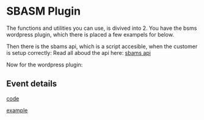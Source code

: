 # SBASM Plugin
<!-- panels:start -->
The functions and utilities you can use, is divived into 2. 
You have the bsms wordpress plugin, which there is placed a few exampels for below. 

Then there is the sbams api, which is a script accesible, when the customer is setup correctly:
Read all aboud the api here: [sbams api](https://webbook.beanstalkapp.com/second-billetten-ajax-shop-module/browse/git/sbasm_api_src/docs/README.md)

Now for the wordpress plugin: 
<!-- div:title-panel -->
## Event details
<!-- div:left-panel -->
[code](getEvent/code.md ':include :type=md')
<!-- div:right-panel -->
[example](getEvent/example.md ':include :type=md')

<!-- panels:end -->
